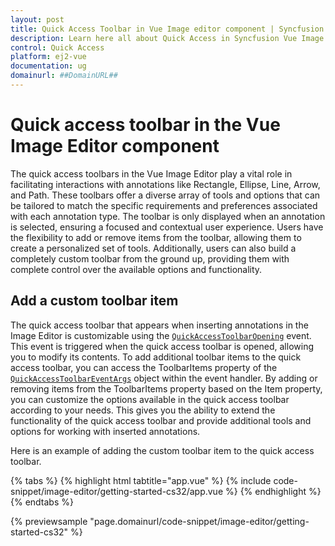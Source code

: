 ```yaml
---
layout: post
title: Quick Access Toolbar in Vue Image editor component | Syncfusion
description: Learn here all about Quick Access in Syncfusion Vue Image editor component of Syncfusion Essential JS 2 and more.
control: Quick Access
platform: ej2-vue
documentation: ug
domainurl: ##DomainURL##
---
```


# Quick access toolbar in the Vue Image Editor component

The quick access toolbars in the Vue Image Editor play a vital role in facilitating interactions with annotations like Rectangle, Ellipse, Line, Arrow, and Path. These toolbars offer a diverse array of tools and options that can be tailored to match the specific requirements and preferences associated with each annotation type. The toolbar is only displayed when an annotation is selected, ensuring a focused and contextual user experience. Users have the flexibility to add or remove items from the toolbar, allowing them to create a personalized set of tools. Additionally, users can also build a completely custom toolbar from the ground up, providing them with complete control over the available options and functionality. 

## Add a custom toolbar item

The quick access toolbar that appears when inserting annotations in the Image Editor is customizable using the [`QuickAccessToolbarOpening`](https://ej2.syncfusion.com/vue/documentation/api/image-editor/#quickacesstoolbareventargs) event. This event is triggered when the quick access toolbar is opened, allowing you to modify its contents. To add additional toolbar items to the quick access toolbar, you can access the ToolbarItems property of the [`QuickAccessToolbarEventArgs`](https://ej2.syncfusion.com/vue/documentation/api/image-editor/#quickacesstoolbareventargs) object within the event handler. By adding or removing items from the ToolbarItems property based on the Item property, you can customize the options available in the quick access toolbar according to your needs. This gives you the ability to extend the functionality of the quick access toolbar and provide additional tools and options for working with inserted annotations. 

Here is an example of adding the custom toolbar item to the quick access toolbar. 

{% tabs %}
{% highlight html tabtitle="app.vue" %}
{% include code-snippet/image-editor/getting-started-cs32/app.vue %}
{% endhighlight %}
{% endtabs %}
        
{% previewsample "page.domainurl/code-snippet/image-editor/getting-started-cs32" %}